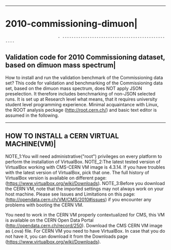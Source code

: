 ----------------------------
# 2010-commissioning-dimuon|
                           - -------------------------------------------------
Validation code for 2010 Commissioning dataset, based on dimuon mass spectrum|
------------------------------------------------------------------------------

   How to install and run the validation benchmark of the Commissioning data set?
This code for validation and benchmarking of the Commissioning data set, based on
the dimuon mass spectrum, does NOT apply JSON preselection. It therefore includes 
benchmarking of non-JSON selected runs. 
   It is set up at Research level what means, that it requires university student 
level programming experience. Minimal acquaintance with Linux, the ROOT analysis
peckage (http://root.cern.ch/) and basic text editor is assumed in the following.


------------------------------------------
HOW TO INSTALL a CERN VIRTUAL MACHINE(VM)|
------------------------------------------
   NOTE_1:You will need administrative("root") privileges on every platform to 
perform the installation of VirtualBox.
   NOTE_2:The latest tested version of VirtualBox working with CMS-CERN VM 
image is 4.3.14. If you have troubles with the latest version of VirtualBox, 
pick that one. The full history of VirtualBox version is available on different 
page: (https://www.virtualbox.org/wiki/Downloads).
   NOTE_3:Before you download the CERN VM, note that the imported settings may 
not always work on your host machine. Please see Issues and Limitations on this 
page: (http://opendata.cern.ch/VM/CMS/2010#issues) if you encounter any problems 
with booting the CERN VM.

   You need to work in the CERN VM properly contextualized for CMS, this VM is 
available on the CERN Open Data Portal (http://opendata.cern.ch/record/250). 
Download the CMS CERN VM image as (.ova) file.
   For CERN VM you need to have VirtualBox. In case that you do not have it, you 
can download it from the Downloads page (https://www.virtualbox.org/wiki/Downloads).

